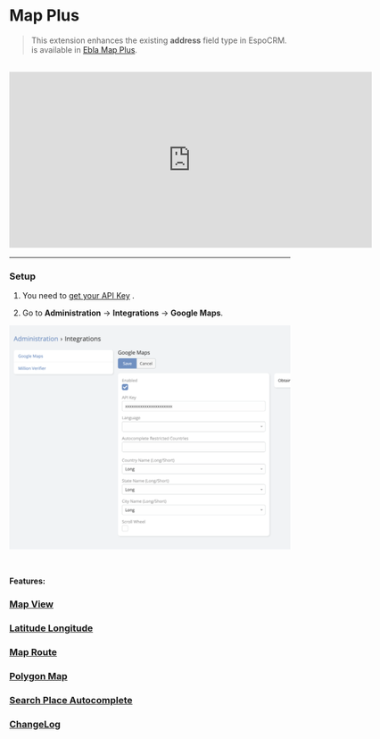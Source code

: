 # Map Plus <a href="https://www.eblasoft.com.tr/espocrm-extension-page/espocrm-map-extension" target="_blank" id="ext-version" data-id="636c9732e830bebeb"></a>

> This extension enhances the existing **address** field type in EspoCRM.
> is available in [Ebla Map Plus](https://www.eblasoft.com.tr/espocrm-extension-page/espocrm-map-extension).


<br>
<iframe width="650" height="315" src=" https://www.youtube.com/embed/Cu9MdF8_LVM" frameborder="0" allow="accelerometer; autoplay; clipboard-write; encrypted-media; gyroscope; picture-in-picture" allowfullscreen></iframe>
<br>

---

### Setup

1. You need to [get your API Key](https://developers.google.com/maps/documentation/places/web-service/get-api-key) .

2. Go to **Administration** -> **Integrations** -> **Google Maps**.

![API Key](../../_static/images/extensions/map-plus/api-key.png)

<br>

**Features:**

### [Map View](map-view.md)

### [Latitude Longitude](latitude-and-longitude.md)

### [Map Route](map-route.md)

### [Polygon Map](polygon-map.md)

### [Search Place Autocomplete](search-place-autocomplete.md)

### <font color=gray> [ChangeLog](changelog.md) </font>